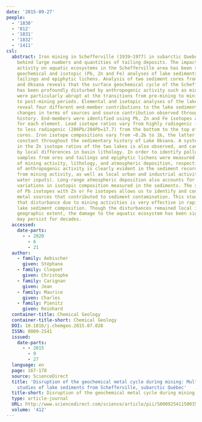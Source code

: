 ```yaml
---
date: '2015-09-27'
people:
  - '1830'
  - '812'
  - '1831'
  - '1832'
  - '1411'
csl:
  abstract: Iron mining in Schefferville (1939–1977) in subarctic Quebec has left
    behind large numbers and quantities of tailing deposits. The impact of past mining
    activity on aquatic ecosystems in the Schefferville area has been studied using
    geochemical and isotopic (Pb, Zn and Fe) analyses of lake sediments, ore deposits,
    tailings and epiphytic lichens. Analysis of two sediment cores from Lakes Dauriat
    and Oksana reveals that the surface geochemical cycle of the Schefferville area
    has been profoundly disturbed by anthropogenic activity such as mining. Disturbances
    were particularly abrupt at the transitions from pre-mining to mining and mining
    to post-mining periods. Elemental and isotopic analyses of the lake sediments
    reveal four different end-member contributions to the lake sedimentation, with
    changes in terms of sources and source contribution observed throughout the sedimentation
    history. End-members were identified using Pb, Zn and Fe isotopes and are consistent
    for each element. Lead isotope ratios vary from highly radiogenic (206Pb/204Pb=27)
    to less radiogenic (206Pb/204Pb=17.7) from the bottom to the top of the sediment
    cores. Iron isotope compositions vary from −0.2‰ to 1‰, the latter value remaining
    constant throughout the sedimentary history of Lake Oksana. A systematic difference
    in the Zn isotope ratios of the two lakes is also observed, and can be explained
    by local differences in basin lithology. In order to identify pollution sources,
    samples from ores and tailings and epiphytic lichens were measured as proxies
    of mining activity, lithology, and atmospheric deposition, respectively. The impact
    of anthropogenic activity is clearly evident in the sediment records and results
    from mining activity, as well as local urban and industrial activities (waste
    water inputs). Long-range atmospheric deposition also accounts for some of the
    variations in isotopic composition measured in the sediments. The systematic coupling
    of Pb isotopes with Zn or Fe isotopes allows us to identify and constrain the
    metal sources that contributed to sediment contamination. This study demonstrates
    that disturbance due to mining activities is very effective in rapidly modifying
    lake sediment composition. Though the disturbances remained local in terms of
    geographic extent, the damage to the aquatic ecosystem has been significant and
    may persist for decades.
  accessed:
    date-parts:
      - - 2020
        - 6
        - 21
  author:
    - family: Aebischer
      given: Stéphane
    - family: Cloquet
      given: Christophe
    - family: Carignan
      given: Jean
    - family: Maurice
      given: Charles
    - family: Pienitz
      given: Reinhard
  container-title: Chemical Geology
  container-title-short: Chemical Geology
  DOI: 10.1016/j.chemgeo.2015.07.028
  ISSN: 0009-2541
  issued:
    date-parts:
      - - 2015
        - 9
        - 27
  language: en
  page: 167-178
  source: ScienceDirect
  title: 'Disruption of the geochemical metal cycle during mining: Multiple isotope
    studies of lake sediments from Schefferville, subarctic Québec'
  title-short: Disruption of the geochemical metal cycle during mining
  type: article-journal
  URL: http://www.sciencedirect.com/science/article/pii/S0009254115003587
  volume: '412'
---
```

